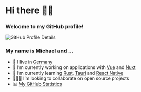 # Hi there 👋🏻

### Welcome to my GitHub profile!

![GitHub Profile Details](https://github-profile-summary-cards.vercel.app/api/cards/profile-details?username=mhrstmnn&theme=default)
<!-- ![GitHub Statistics](https://github-profile-summary-cards.vercel.app/api/cards/stats?username=mhrstmnn&theme=default)
![GitHub Productive Time](https://github-profile-summary-cards.vercel.app/api/cards/productive-time?username=mhrstmnn&theme=default) -->

<!--
**mhrstmnn/mhrstmnn** is a ✨ _special_ ✨ repository because its `README.md` (this file) appears on your GitHub profile.

Here are some ideas to get you started:

- 🔭 I’m currently working on ...
- 🌱 I’m currently learning ...
- 👯 I’m looking to collaborate on ...
- 🤔 I’m looking for help with ...
- 💬 Ask me about ...
- 📫 How to reach me: ...
- 😄 Pronouns: ...
- ⚡ Fun fact: ...
-->

### My name is Michael and …

- 📍 I live in [Germany](https://goo.gl/maps/K9EeGfAKvvNEEACPA)
- 💼 I’m currently working on applications with [Vue](https://vuejs.org) and [Nuxt](https://nuxtjs.org)
- 🌱 I’m currently learning [Rust](https://www.rust-lang.org), [Tauri](https://tauri.app) and [React Native](https://reactnative.dev)
- 👨🏻‍💻 I’m looking to collaborate on open source projects
- 📊 [My GitHub Statistics](GitHub_Statistics.md)
<!-- - 📫 How to reach me: with [this contact form](https://horstmann-development.de/#kontakt) or via one of the options [here](https://hrstmnn.de/links)
- 🐦 ![Twitter Follow](https://img.shields.io/twitter/follow/mhrstmnn?style=social) -->
